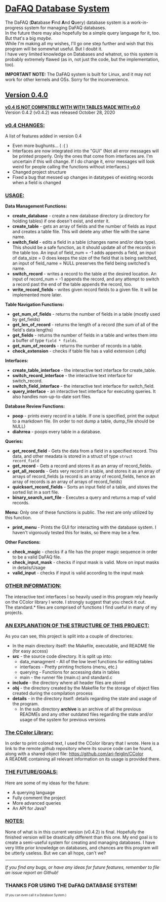# <ins>**DaFAQ Database System**</ins>

The DaFAQ (**Da**tabase **F**ind **A**nd **Q**uery) database system is a work-in-progress system for managing DaFAQ databases. <br />
In the future there may also hopefully be a simple query language for it, too. But that's a big _maybe_. <br />
While I'm making all my wishes, I'll go one step further and wish that this program will be somewhat useful. But I doubt it. <br />
I have very limited knowledge on Databases and whatnot, so this system is probably extremely flawed (as in, not just the code, but the implementation, too).

**IMPORTANT NOTE:** The DaFAQ system is built for Linux, and it may not work for other kernels and OSs. Sorry for the inconvenience.

## <ins>**Version 0.4.0**</ins>
<ins>**v0.4 IS NOT COMPATIBLE WITH WITH TABLES MADE WITH v0.0**</ins><br />
Version 0.4.2 (v0.4.2) was released October 28, 2020

### <ins>**v0.4 CHANGES:**</ins>
A list of features added in version 0.4
* Even more bughunts... ( :( )
* Interfaces are now integrated into the "GUI" (Not all error messages will be printed properly. Only the ones that come from interfaces are. I'm uncertain if this will change. If I do change it, error messages will look weird for people calling the functions without interfaces.)
* Changed project structure
* Fixed a bug that messed up changes in datatypes of existing records when a field is changed

### <ins>**USAGE:** </ins>

**Data Management Functions:**
* **create_database** - create a new database directory (a directory for holding tables) if one doesn't exist, and enter it.
* **create_table** - gets an array of fields and the number of fields as input and creates a table file. This will delete any other file with the same name.
* **switch_field** - edits a field in a table (changes name and/or data type). This should be a safe function, as it should update all of the records in the table too. An input of field_num = -1 adds appends a field, an input of data_size = 0 does keeps the size of the field that is being switched, an input of field_name = NULL preserves the field being switched's name.
* **switch_record** - writes a record to the table at the desired location. An input of record_num = -1 appends the record, and any attempt to switch a record past the end of the table appends the record, too. 
* **write_record_fields** - writes given record fields to a given file. It will be implemented more later.

**Table Navigation Functions:**
* **get_num_of_fields** - returns the number of fields in a table (mostly used by get_fields)
* **get_len_of_record** - returns the length of a record (the sum of all of the field's data lengths)
* **get_fields** - returns the number of fields in a table and writes them into a buffer of type `field * fields`.
* **get_num_of_records** - returns the number of records in a table.
* **check_extension** - checks if table file has a valid extension (.dfq)

**Interfaces:**
* **create_table_interface** - the interactive text interface for create_table.
* **switch_record_interface** - the interactive text interface for switch_record.
* **switch_field_interface** - the interactive text interface for switch_field.
* **query_interface** - an interactive text interface for executing queries. It also handles non-up-to-date sort files.

**Database Review Functions:**
* **poop** - prints every record in a table. If one is specified, print the output to a markdown file. (In order to not dump a table, dump_file should be NULL)
* **diahrrea** - poops every table in a database.

**Queries:**
* **get_record_field** - Gets the data from a field in a specified record. This data, and other meadata is stored in a struct of type `struct record_field`
* **get_record** - Gets a record and stores it as an array of record_fields.
* **get_all_records** - Gets very record in a table, and stores it as an array of arrays of record_fields (a record is an array of record_fields, hence an array of records is an array of arrays of record_fields)
* **quicksort_record_fields** - Sorts an input field of a table, and stores the sorted list in a sort file.
* **binary_search_sort_file** - Executes a query and returns a map of valid records.

**Menu:**
Only one of these functions is public. The rest are only utilized by this function.
* **print_menu** - Prints the GUI for interacting with the database system. I haven't vigorously tested this for leaks, so there may be a few.

**Other Functions:**
* **check_magic** - checks if a file has the proper magic sequence in order to be a valid DaFAQ file.
* **check_input_mask** - checks if input mask is valid. More on input masks in details/Usage
* **valid_input** - checks if input is valid according to the input mask

### <ins>**OTHER INFORMATION:**</ins>

The interactive text interfaces I so heavily used in this program rely heavily on the CColor library I wrote. I strongly suggest that you check it out. <br />
The standard.* files are comprised of functions I find useful in many of my projects. 

### <ins>**AN EXPLANATION OF THE STRUCTURE OF THIS PROJECT:**</ins>
As you can see, this project is split into a couple of directories:
* In the main directory itself: the Makefile, executable, and README file (for easy access)
* **src** - the source code directory. It is split up into:
    * data_managment - All of the low level functions for editing tables
    * interfaces - Pretty printing fnctions (menu, etc.)
    * querying - Functions for accessing data in tables
    * main - the runner file (main.c) and standard.c
* **include** - the directory where all header files are stored
* **obj** - the directory created by the Makefile for the storage of object files created during the compilation process
* **details** - in the directory itself: details regarding the state and usage of the program. 
    * In the sub directory **archive** is an archive of all the previous READMEs and any other outdated files regarding the state and/or usage of the system for previous versions

### <ins>**The CColor Library:**</ins>  
In order to print colored text, I used the CColor library that I wrote. Here is a link to the remote github repository where its source code can be found, along with a shared object file: https://github.com/ari-feiglin/CColor  
A README containing all relevant information on its usage is provided there.

### <ins>**THE FUTURE/GOALS:** </ins>
Here are some of my ideas for the future:
* A querying language
* Fully comment the project
* More advanced queries
* An API for Java?

### <ins>**NOTES:**</ins>
None of what is in this current version (v0.4.2) is final. Hopefully the finished version will be drastically different than this one. My end goal is to create a semi-useful system for creating and managing databases. I have very little prior knowledge on databases, and chances are this program will be utterly useless. But we can all hope, can't we?

*** 

*If you find any bugs, or have any ideas for future features, remember to file an issue report an Github!*
### **THANKS FOR USING THE DaFAQ DATABASE SYSTEM!**
<small> <small> (If you can even call it a Database System.)
